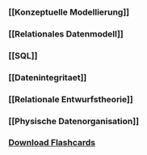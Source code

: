 ### [[Konzeptuelle Modellierung]]
### [[Relationales Datenmodell]]
### [[SQL]]
### [[Datenintegritaet]]
### [[Relationale Entwurfstheorie]]
### [[Physische Datenorganisation]]
### <a href ="./GDB.apkg" download>Download Flashcards</a>